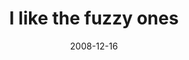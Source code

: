 ---
layout: base.njk
title : 'I like the fuzzy ones' 
view_title : 'I like the fuzzy ones' 
year : '2008' 
date : '2008-12-16' 
img_file : '/drawing/ilikethefuzzyones.png' 
html_file : 'ilikethefuzzyones' 
next_html : 'whatswrongwithhim.html' 
year_order : '576' 
permalink : "title/{{html_file}}.html"
---